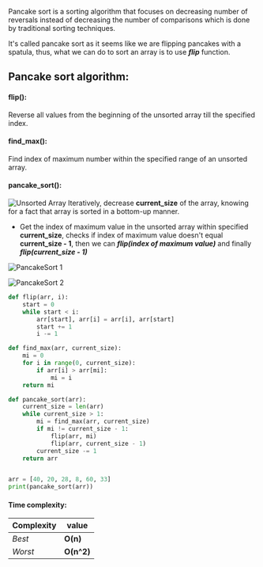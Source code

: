 
Pancake sort is a sorting algorithm that focuses on decreasing number of reversals instead of decreasing the number of comparisons which is done by traditional sorting techniques. 


It's called pancake sort as it seems like we are flipping pancakes with a spatula, thus, what we can do to sort an array is to use ***flip*** function. 


## Pancake sort algorithm: 

#### flip(): 
Reverse all values from the beginning of the unsorted array till the specified index. 
#### find_max(): 
Find index of maximum number within the specified range of an unsorted array. 

#### pancake_sort(): 
![Unsorted Array](https://dev-to-uploads.s3.amazonaws.com/uploads/articles/8ne29l78h8xjku5ch1vc.png)
Iteratively, decrease **current_size** of the array, knowing for a fact that array is sorted in a bottom-up manner. 
- Get the index of maximum value in the unsorted array within specified **current_size**, checks if index of maximum value doesn't equal **current_size - 1**, then we can ***flip(index of maximum value)*** and finally ***flip(current_size - 1)***

![PancakeSort 1](https://dev-to-uploads.s3.amazonaws.com/uploads/articles/fit3cvg9d5fcgbxr097w.png)

![PancakeSort 2](https://dev-to-uploads.s3.amazonaws.com/uploads/articles/0ils96uwbepg4gf8aqm7.png)

```python
def flip(arr, i): 
    start = 0 
    while start < i: 
        arr[start], arr[i] = arr[i], arr[start]
        start += 1 
        i -= 1 

def find_max(arr, current_size): 
    mi = 0 
    for i in range(0, current_size): 
        if arr[i] > arr[mi]: 
            mi = i
    return mi 

def pancake_sort(arr): 
    current_size = len(arr) 
    while current_size > 1: 
        mi = find_max(arr, current_size)
        if mi != current_size - 1: 
            flip(arr, mi)
            flip(arr, current_size - 1)
        current_size -= 1
    return arr


arr = [40, 20, 28, 8, 60, 33]
print(pancake_sort(arr))
```

#### Time complexity:

Complexity | value
--- | ---
*Best* | **O(n)**
*Worst* | **O(n^2)**

